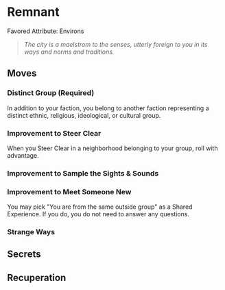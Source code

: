 # Remnant
Favored Attribute: Environs

> *The city is a maelstrom to the senses, utterly foreign to you in its ways and norms and traditions.*

## Moves

### Distinct Group (Required)
In addition to your faction, you belong to another faction representing a distinct ethnic, religious, ideological, or cultural group.

### Improvement to Steer Clear
When you Steer Clear in a neighborhood belonging to your group, roll with advantage.

### Improvement to Sample the Sights & Sounds

### Improvement to Meet Someone New
You may pick "You are from the same outside group" as a Shared Experience. If you do, you do not need to answer any questions.

### Strange Ways

## Secrets
## Recuperation